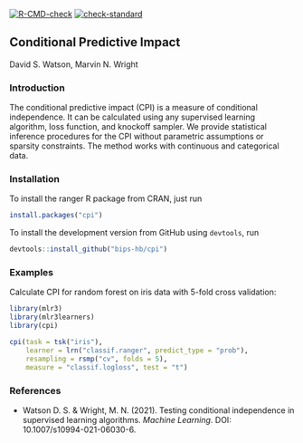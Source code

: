 <!-- badges: start -->
[![R-CMD-check](https://github.com/bips-hb/cpi/workflows/R-CMD-check/badge.svg)](https://github.com/bips-hb/cpi/actions)
[![check-standard](https://github.com/bips-hb/cpi/actions/workflows/check-standard.yaml/badge.svg)](https://github.com/bips-hb/cpi/actions/workflows/check-standard.yaml)
<!-- badges: end -->

## Conditional Predictive Impact
David S. Watson, Marvin N. Wright

### Introduction
The conditional predictive impact (CPI) is a measure of conditional independence. It can be calculated using any supervised learning algorithm, loss function, and knockoff sampler. We provide statistical inference procedures for the CPI without parametric assumptions or sparsity constraints. The method works with continuous and categorical data.

### Installation
To install the ranger R package from CRAN, just run

```R
install.packages("cpi")
``` 

To install the development version from GitHub using `devtools`, run

```R
devtools::install_github("bips-hb/cpi")
```

### Examples
Calculate CPI for random forest on iris data with 5-fold cross validation:
```R
library(mlr3)
library(mlr3learners)
library(cpi)

cpi(task = tsk("iris"), 
    learner = lrn("classif.ranger", predict_type = "prob"),
    resampling = rsmp("cv", folds = 5), 
    measure = "classif.logloss", test = "t")
```

### References
* Watson D. S. & Wright, M. N. (2021). Testing conditional independence in supervised learning algorithms. <em>Machine Learning</em>. DOI: 10.1007/s10994-021-06030-6. 
